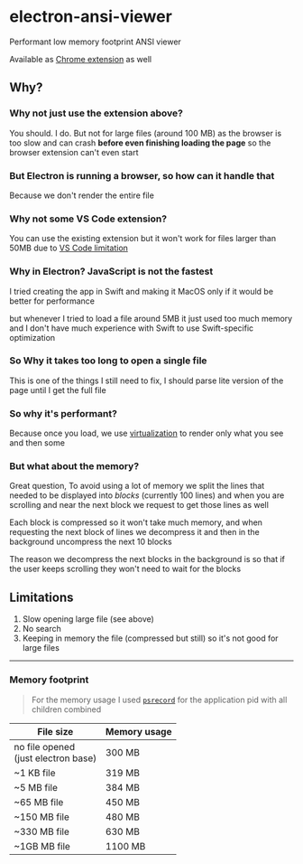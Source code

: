 # electron-ansi-viewer

Performant low memory footprint ANSI viewer

Available as [Chrome extension](https://chromewebstore.google.com/detail/colorize-ansi/hjohibofdldajbdngfdieklopkjhplck)
as well

## Why?

### Why not just use the extension above?

You should. I do. But not for large files (around 100 MB) as the browser is too slow and can crash **before even
finishing loading the page** so the browser extension can't even start

### But Electron is running a browser, so how can it handle that

Because we don't render the entire file

### Why not some VS Code extension?

You can use the existing extension but it won't work for files larger than 50MB due
to [VS Code limitation](https://github.com/microsoft/vscode/issues/32118)

### Why in Electron? JavaScript is not the fastest

I tried creating the app in Swift and making it MacOS only if it would be better for performance

but whenever I tried to load a file around 5MB it just used too much memory and I don't have much experience with Swift
to use Swift-specific optimization

### So Why it takes too long to open a single file

This is one of the things I still need to fix, I should parse lite version of the page until I get the full file 

### So why it's performant?

Because once you load, we use [virtualization](https://www.kirupa.com/hodgepodge/ui_virtualization.htm) to render only
what you see and then some

### But what about the memory?

Great question, To avoid using a lot of memory we split the lines that needed to be displayed into _blocks_ (currently
100 lines)
and when you are scrolling and near the next block we request to get those lines as well

Each block is compressed so it won't take much memory, and when requesting the next block of lines we decompress it and
then in the background uncompress the next 10 blocks

The reason we decompress the next blocks in the background is so that if the user keeps scrolling they won't need to
wait for the blocks

## Limitations

1. Slow opening large file (see above)
2. No search
3. Keeping in memory the file (compressed but still) so it's not good for large files

------

### Memory footprint

> For the memory usage I used [`psrecord`](https://github.com/astrofrog/psrecord) for the application pid with all children combined

| File size                                | Memory usage |
|------------------------------------------|--------------|
| no file opened<br/> (just electron base) | 300 MB       |
| ~1 KB file                               | 319 MB       |
| ~5 MB file                               | 384 MB       |
| ~65 MB file                              | 450 MB       |
| ~150 MB file                             | 480 MB       |
| ~330 MB file                             | 630 MB       |
| ~1GB MB file                             | 1100 MB      |

